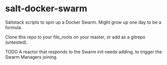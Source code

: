 # salt-docker-swarm
Saltstack scripts to spin up a Docker Swarm. Might grow up one day to be a formula.

Clone this repo to your file_roots on your master, or add as a gitrepo (untested).

TODO A reactor that responds to the Swarm init needs adding, to trigger the Swarm Managers joining.  

